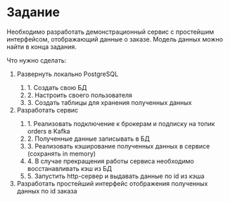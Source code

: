 # Задание
Необходимо разработать демонстрационный сервис с простейшим интерфейсом, отображающий данные о заказе. Модель данных можно найти в конца задания.

Что нужно сделать:

<ol>
  <li>Развернуть локально PostgreSQL</li>
  <ol>
    <li>1. Создать свою БД</li>
    <li>2. Настроить своего пользователя</li>
    <li>3. Создать таблицы для хранения полученных данных</li>
  </ol>
  <li>Разработать сервис</li>
  <ol>
    <li>1. Реализовать подключение к брокерам и подписку на топик orders в Kafka</li>
    <li>2. Полученные данные записывать в БД</li>
    <li>3. Реализовать кэширование полученных данных в сервисе (сохранять in memory)</li>
    <li>4. В случае прекращения работы сервиса необходимо восстанавливать кэш из БД</li>
    <li>5. Запустить http-сервер и выдавать данные по id из кэша</li>
  </ol>
  <li>Разработать простейший интерфейс отображения полученных данных по id заказа</li>
</ol>
